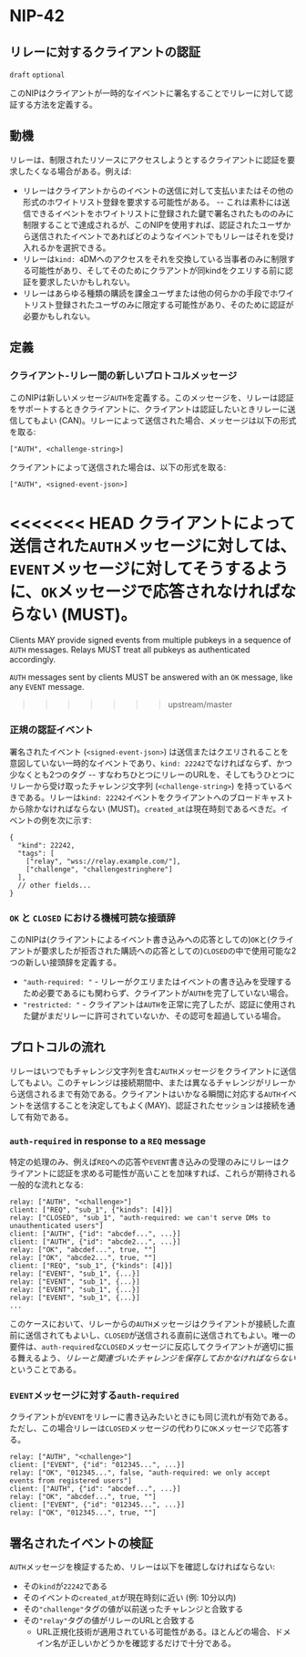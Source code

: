 NIP-42
======

リレーに対するクライアントの認証
-----------------------------------

`draft` `optional`

このNIPはクライアントが一時的なイベントに署名することでリレーに対して認証する方法を定義する。

## 動機

リレーは、制限されたリソースにアクセスしようとするクライアントに認証を要求したくなる場合がある。例えば:

  - リレーはクライアントからのイベントの送信に対して支払いまたはその他の形式のホワイトリスト登録を要求する可能性がある。 -- これは素朴には送信できるイベントをホワイトリストに登録された鍵で署名されたもののみに制限することで達成されるが、このNIPを使用すれば、認証されたユーザから送信されたイベントであればどのようなイベントでもリレーはそれを受け入れるかを選択できる。
  - リレーは`kind: 4`DMへのアクセスをそれを交換している当事者のみに制限する可能性があり、そしてそのためにクラアントが同kindをクエリする前に認証を要求したいかもしれない。
  - リレーはあらゆる種類の購読を課金ユーザまたは他の何らかの手段でホワイトリスト登録されたユーザのみに限定する可能性があり、そのために認証が必要かもしれない。

## 定義

### クライアント-リレー間の新しいプロトコルメッセージ

このNIPは新しいメッセージ`AUTH`を定義する。このメッセージを、リレーは認証をサポートするときクライアントに、クライアントは認証したいときリレーに送信してもよい (CAN)。リレーによって送信された場合、メッセージは以下の形式を取る:

```
["AUTH", <challenge-string>]
```

クライアントによって送信された場合は、以下の形式を取る:

```
["AUTH", <signed-event-json>]
```

<<<<<<< HEAD
クライアントによって送信された`AUTH`メッセージに対しては、`EVENT`メッセージに対してそうするように、`OK`メッセージで応答されなければならない (MUST)。
=======
Clients MAY provide signed events from multiple pubkeys in a sequence of `AUTH` messages. Relays MUST treat all pubkeys as authenticated accordingly.

`AUTH` messages sent by clients MUST be answered with an `OK` message, like any `EVENT` message.
>>>>>>> upstream/master

### 正規の認証イベント

署名されたイベント (`<signed-event-json>`) は送信またはクエリされることを意図していない一時的なイベントであり、`kind: 22242`でなければならず、かつ少なくとも2つのタグ -- すなわちひとつにリレーのURLを、そしてもうひとつにリレーから受け取ったチャレンジ文字列 (`<challenge-string>`) を持っているべきである。リレーは`kind: 22242`イベントをクライアントへのブロードキャストから除かなければならない (MUST)。`created_at`は現在時刻であるべきだ。イベントの例を次に示す:

```jsonc
{
  "kind": 22242,
  "tags": [
    ["relay", "wss://relay.example.com/"],
    ["challenge", "challengestringhere"]
  ],
  // other fields...
}
```

### `OK` と `CLOSED` における機械可読な接頭辞

このNIPは(クライアントによるイベント書き込みへの応答としての)`OK`と(クライアントが要求したが拒否された購読への応答としての)`CLOSED`の中で使用可能な2つの新しい接頭辞を定義する。

- `"auth-required: "` - リレーがクエリまたはイベントの書き込みを受理するため必要であるにも関わらず、クライアントが`AUTH`を完了していない場合。
- `"restricted: "` - クライアントは`AUTH`を正常に完了したが、認証に使用された鍵がまだリレーに許可されていないか、その認可を超過している場合。

## プロトコルの流れ

リレーはいつでもチャレンジ文字列を含む`AUTH`メッセージをクライアントに送信してもよい。このチャレンジは接続期間中、または異なるチャレンジがリレーから送信されるまで有効である。クライアントはいかなる瞬間に対応する`AUTH`イベントを送信することを決定してもよく(MAY)、認証されたセッションは接続を通して有効である。

### `auth-required` in response to a `REQ` message

特定の処理のみ、例えば`REQ`への応答や`EVENT`書き込みの受理のみにリレーはクライアントに認証を求める可能性が高いことを加味すれば、これらが期待される一般的な流れとなる:

```
relay: ["AUTH", "<challenge>"]
client: ["REQ", "sub_1", {"kinds": [4]}]
relay: ["CLOSED", "sub_1", "auth-required: we can't serve DMs to unauthenticated users"]
client: ["AUTH", {"id": "abcdef...", ...}]
client: ["AUTH", {"id": "abcde2...", ...}]
relay: ["OK", "abcdef...", true, ""]
relay: ["OK", "abcde2...", true, ""]
client: ["REQ", "sub_1", {"kinds": [4]}]
relay: ["EVENT", "sub_1", {...}]
relay: ["EVENT", "sub_1", {...}]
relay: ["EVENT", "sub_1", {...}]
relay: ["EVENT", "sub_1", {...}]
...
```

このケースにおいて、リレーからの`AUTH`メッセージはクライアントが接続した直前に送信されてもよいし、`CLOSED`が送信される直前に送信されてもよい。唯一の要件は、`auth-required`な`CLOSED`メッセージに反応してクライアントが適切に振る舞えるよう、_リレーと関連づいたチャレンジを保存しておかなければならない_ ということである。

### `EVENT`メッセージに対する`auth-required`

クライアントが`EVENT`をリレーに書き込みたいときにも同じ流れが有効である。ただし、この場合リレーは`CLOSED`メッセージの代わりに`OK`メッセージで応答する。

```
relay: ["AUTH", "<challenge>"]
client: ["EVENT", {"id": "012345...", ...}]
relay: ["OK", "012345...", false, "auth-required: we only accept events from registered users"]
client: ["AUTH", {"id": "abcdef...", ...}]
relay: ["OK", "abcdef...", true, ""]
client: ["EVENT", {"id": "012345...", ...}]
relay: ["OK", "012345...", true, ""]
```

## 署名されたイベントの検証

`AUTH`メッセージを検証するため、リレーは以下を確認しなければならない:

  - その`kind`が`22242`である
  - そのイベントの`created_at`が現在時刻に近い (例: 10分以内)
  - その`"challenge"`タグの値が以前送ったチャレンジと合致する
  - その`"relay"`タグの値がリレーのURLと合致する
    - URL正規化技術が適用されている可能性がある。ほとんどの場合、ドメイン名が正しいかどうかを確認するだけで十分である。
